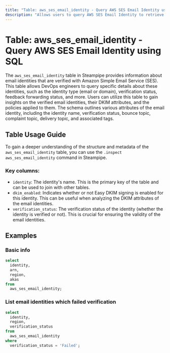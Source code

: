 ```yaml
---
title: "Table: aws_ses_email_identity - Query AWS SES Email Identity using SQL"
description: "Allows users to query AWS SES Email Identity to retrieve information about the email identities (domains and email addresses) that you have verified with Amazon SES."
---
```


# Table: aws_ses_email_identity - Query AWS SES Email Identity using SQL

The `aws_ses_email_identity` table in Steampipe provides information about email identities that are verified with Amazon Simple Email Service (SES). This table allows DevOps engineers to query specific details about these identities, such as the identity type (email or domain), verification status, feedback forwarding status, and more. Users can utilize this table to gain insights on the verified email identities, their DKIM attributes, and the policies applied to them. The schema outlines various attributes of the email identity, including the identity name, verification status, bounce topic, complaint topic, delivery topic, and associated tags.

## Table Usage Guide

To gain a deeper understanding of the structure and metadata of the `aws_ses_email_identity` table, you can use the `.inspect aws_ses_email_identity` command in Steampipe.

### Key columns:

- `identity`: The identity's name. This is the primary key of the table and can be used to join with other tables.
- `dkim_enabled`: Indicates whether or not Easy DKIM signing is enabled for this identity. This can be useful when analyzing the DKIM attributes of the email identities.
- `verification_status`: The verification status of the identity (whether the identity is verified or not). This is crucial for ensuring the validity of the email identities.

## Examples

### Basic info

```sql
select
  identity,
  arn,
  region,
  akas
from
  aws_ses_email_identity;
```

### List email identities which failed verification

```sql
select
  identity,
  region,
  verification_status
from
  aws_ses_email_identity
where
  verification_status = 'Failed';
```

